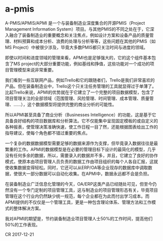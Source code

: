 # a-pmis
A-PMIS/APMIS/APMI 是一个与装备制造业深度集合的开源PMIS（Project Management Information System）项目。与其他PMIS的不同之处在于，它深入融合了装备制造业的重要概念和关注焦点，例如设计方案和设备产品的质量管理、材料预算和成本分析、浪费的处理与分析等等，这些问题在其他的PMIS（如MS Project）中被很少涉及，毕竟大多数PMIS都只关注时间与进度的领域。

即使以时间和进度领域的管理来看，APMI也是足够强大的，它的这个组件基本包含了MS project的大部分重要功能，例如基线和挣值，这些功能对一个成功的项目管理模型来说非常重要。

我们看到一些互联网产品，例如Trello和它的跟随者们，Trello是我们非常喜欢的产品。但在装备制造业中，Trello这个只关注任务管理的工具就显得过于单薄了。比起Trello来说，APMI的优势就在于它建立了一个完整的项目数据模型，包含了项目管理关注的全部领域（范围管理、风险管理、时间管理、成本管理、质量管理、……），这个数据模型将提供完整的商业分析的可能性。

所以APMI甚至具备了商业分析（Businesses Intelligence）的功能，这是基于它具备良好结构的项目数据库和分析算法。它不仅能集中呈现固定模板的或自定义的各种报表，使管理决策准确快速，使工作日程一目了然，还能根据图表给出工作的指导建议，使每个角色都不错过重要的焦点。

一个复杂的数据数据模型需要足够的数据来源作为支撑，但毕竟录入数据往往是最繁重的工作。APMI的数据模型是在必要的管理目标下设计的最简化的模型，几乎没有任何多余的数据，所以，需要录入的数据并不多，并且，它建立了良好的协作模式，使原本由项目管理人员负责的数据工作由项目组织的每个人各自汇报，这就使收集数据变得轻松。同时，它还可以从ERP/OA等企业现存的数据库中调取数据，使很大一部分数据可以自动化收集。在APMI中，数据永远都不会是负担。

在装备制造业广泛信息化管理的今天，OA/ERP这类产品已经随处可见，但至今仍然没有一个专门定制的项目管理工具，这与制造业的项目管理形态有关，毕竟项目管理在这个行业内仍然缺少统一规范，每个企业都在为此而付出学习成本。而APMI提供的不仅仅是一个管理工具，更是一种包含理论体系、管理方法和工作模式的整体解决方案。

我对APMI的期望是，节约装备制造业项目管理人士50%的工作时间，提高他们50%的工作表现。

CR 2017-12-21
